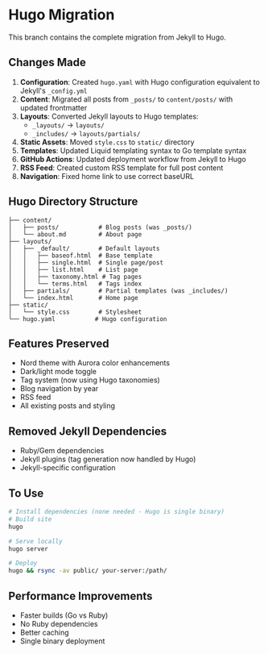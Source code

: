 # Hugo Migration

This branch contains the complete migration from Jekyll to Hugo.

## Changes Made

1. **Configuration**: Created `hugo.yaml` with Hugo configuration equivalent to Jekyll's `_config.yml`
2. **Content**: Migrated all posts from `_posts/` to `content/posts/` with updated frontmatter
3. **Layouts**: Converted Jekyll layouts to Hugo templates:
   - `_layouts/` → `layouts/`
   - `_includes/` → `layouts/partials/`
4. **Static Assets**: Moved `style.css` to `static/` directory
5. **Templates**: Updated Liquid templating syntax to Go template syntax
6. **GitHub Actions**: Updated deployment workflow from Jekyll to Hugo
7. **RSS Feed**: Created custom RSS template for full post content
8. **Navigation**: Fixed home link to use correct baseURL

## Hugo Directory Structure

```
├── content/
│   ├── posts/           # Blog posts (was _posts/)
│   └── about.md         # About page
├── layouts/
│   ├── _default/        # Default layouts
│   │   ├── baseof.html  # Base template
│   │   ├── single.html  # Single page/post
│   │   ├── list.html    # List page
│   │   ├── taxonomy.html # Tag pages
│   │   └── terms.html   # Tags index
│   ├── partials/        # Partial templates (was _includes/)
│   └── index.html       # Home page
├── static/
│   └── style.css        # Stylesheet
└── hugo.yaml           # Hugo configuration
```

## Features Preserved

- Nord theme with Aurora color enhancements
- Dark/light mode toggle
- Tag system (now using Hugo taxonomies)
- Blog navigation by year
- RSS feed
- All existing posts and styling

## Removed Jekyll Dependencies

- Ruby/Gem dependencies
- Jekyll plugins (tag generation now handled by Hugo)
- Jekyll-specific configuration

## To Use

```bash
# Install dependencies (none needed - Hugo is single binary)
# Build site
hugo

# Serve locally
hugo server

# Deploy
hugo && rsync -av public/ your-server:/path/
```

## Performance Improvements

- Faster builds (Go vs Ruby)
- No Ruby dependencies
- Better caching
- Single binary deployment